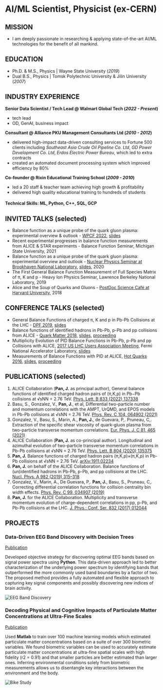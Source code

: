 # AI/ML Scientist, Physicist (ex-CERN)

## MISSION
- I am deeply passionate in researching & applying state-of-the-art AI/ML technologies for the benefit of all mankind.

## EDUCATION
- Ph.D. & M.S., Physics | Wayne State University (_2019_)
- Dual B.S., Physics | Tomsk Polytechnic University & Jilin University (_2007_)

## INDUSTRY EXPERIENCE
**Senior Data Scientist / Tech Lead @ Walmart Global Tech (_2022 - Present_)**
- tech lead
- OD, GenAI, business impact

**Consultant @ Alliance PKU Management Consultants Ltd (_2010 - 2012_)**
- delivered high-impact data-driven consulting services to Fortune 500 clients including _Southeast Asia Crude Oil Pipeline Co. Ltd_, _GD Power Development Co. Ltd_, _Erdos Electric Power Bureau_, which led to extra contracts
- created an automated document processing system which improved efficiency by 80%

**Co-founder @ Rixin Educational Training School (_2009 - 2010_)**
- led a 20 staff & teacher team achieving high growth & profitability
- delivered high quality educational training to hundreds of students


#### Technical Skills: ML, Python, C++, SQL, GCP


## INVITED TALKS (selected)
- Balance function as a unique probe of the quark gluon plasma: experimental overview & outlook - [WPCF 2022](https://indico.frib.msu.edu/event/50/), [slides](https://indico.frib.msu.edu/event/50/contributions/1195/)
- Recent experimental progresses in balance function measurements from ALICE & STAR experiments - Balance Function Seminar, Michigan State University, 2021
- Balance function as a unique probe of the quark gluon plasma: experimental overview and outlook - [Nuclear Physics Seminar at Brookhaven National Laboratory](https://indico.bnl.gov/category/174/), [slides](https://indico.bnl.gov/event/7136/), 2020
- The First General Balance Function Measurement of Full Species Matrix of π, K and p - Heavy Ion Physics Seminar, Lawrence Berkeley National Laboratory, 2019
- Alice and the Soup of Quarks and Gluons - [PostDoc Science Café at Harvard University](https://postdoc.fas.harvard.edu/event/10th-postdoc-science-cafe-2018?delta=0), 2018


## CONFERENCE TALKS (selected)
- General Balance Functions of charged π, K and p in Pb-Pb Collisions at the LHC - [DPF 2019](https://indico.cern.ch/event/782953/), [slides](https://indico.cern.ch/event/782953/contributions/3461183/)
- Balance functions of identified hadrons in Pb-Pb, p-Pb and pp collisions from ALICE - [Quark Matter 2018](https://indico.cern.ch/event/656452/), [slides](https://indico.cern.ch/event/656452/contributions/2869863/), [proceeding](https://www.sciencedirect.com/science/article/pii/S0375947418302100?via%3Dihub)
- Multiplicity Evolution of PID Balance Functions in Pb-Pb, p-Pb and pp Collisions with ALICE, [2017 US LHC Users Association Meeting](https://indico.fnal.gov/event/15068/), Fermi National Accelerator Laboratory, [slides](https://indico.fnal.gov/event/15068/contributions/28978/)
- Measurements of Balance Functions with PID at ALICE, [Hot Quarks 2016](https://indico.cern.ch/event/507867/), [slides](https://indico.cern.ch/event/507867/contributions/2218129/), [proceeding](https://iopscience.iop.org/article/10.1088/1742-6596/832/1/012044)


## PUBLICATIONS (selected)
1. ALICE Collaboration (**Pan, J.** as principal author), General balance functions of identified charged hadron pairs of (π,K,p) in Pb−Pb collisions at √sNN = 2.76 TeV. [Phys. Lett. B 833 (2022) 137338](https://www.sciencedirect.com/science/article/pii/S0370269322004725?via%3Dihub)
2. Basu, S., Gonzalez, V., **Pan, J.**, et al, Differential two-particle number and momentum correlations with the AMPT, UrQMD, and EPOS models in Pb-Pb collisions at √sNN = 2.76 TeV. [Phys. Rev. C 104, 064902 (2021)](https://journals.aps.org/prc/abstract/10.1103/PhysRevC.104.064902)
3. Gonzalez, V., Basu, S., Marin, A., **Pan, J.**, de Guevara, P,. Pruneau, C,. Extraction of the specific shear viscosity of quark-gluon plasma from two-particle transverse momentum correlations. [Eur. Phys. J. C 81, 465 (2021)](https://link.springer.com/article/10.1140/epjc/s10052-021-09260-z)
4. ALICE Collaboration (**Pan, J.** as co-principal author). Longitudinal and azimuthal evolution of two-particle transverse momentum correlations in Pb-Pb collisions at √sNN = 2.76 TeV. [Phys. Lett. B 804 (2020) 135375](https://www.sciencedirect.com/science/article/pii/S0370269320301799?via%3Dihub)
5. **Pan, J.** Balance functions of charged hadron pairs (π,K,p)×(π,K,p) in Pb-Pb collisions at √sNN = 2.76 TeV. [arXiv:1911.02234](https://arxiv.org/abs/1911.02234)
6. **Pan, J.** on behalf of the ALICE Collaboration. Balance functions of (un)identified hadrons in Pb-Pb, p-Pb, and pp collisions at the LHC. [Nucl. Phys. A 982 (2019) 315–318](https://www.sciencedirect.com/science/article/pii/S0375947418302100?via%3Dihub)
7. Gonzalez, V., Marin, A., De Guevara, P,. **Pan, J.**, Basu, S., Pruneau, C,. Correcting differential correlation functions for collision centrality bin width effects. [Phys. Rev. C 99, 034907 (2019)](https://journals.aps.org/prc/abstract/10.1103/PhysRevC.99.034907)
8. **Pan, J.** for the ALICE Collaboration. Multiplicity and transverse momentum evolution of charge-dependent correlations in pp, p-Pb, and Pb-Pb collisions at the LHC. [J. Phys.: Conf. Ser. 832 (2017) 012044](https://iopscience.iop.org/article/10.1088/1742-6596/832/1/012044)


## PROJECTS
### Data-Driven EEG Band Discovery with Decision Trees
[Publication](https://www.mdpi.com/1424-8220/22/8/3048)

Developed objective strategy for discovering optimal EEG bands based on signal power spectra using **Python**. This data-driven approach led to better characterization of the underlying power spectrum by identifying bands that outperformed the more commonly used band boundaries by a factor of two. The proposed method provides a fully automated and flexible approach to capturing key signal components and possibly discovering new indices of brain activity.

![EEG Band Discovery](/assets/img/eeg_band_discovery.jpeg)

### Decoding Physical and Cognitive Impacts of Particulate Matter Concentrations at Ultra-Fine Scales
[Publication](https://www.mdpi.com/1424-8220/22/11/4240)

Used **Matlab** to train over 100 machine learning models which estimated particulate matter concentrations based on a suite of over 300 biometric variables. We found biometric variables can be used to accurately estimate particulate matter concentrations at ultra-fine spatial scales with high fidelity (r2 = 0.91) and that smaller particles are better estimated than larger ones. Inferring environmental conditions solely from biometric measurements allows us to disentangle key interactions between the environment and the body.

![Bike Study](/assets/img/bike_study.jpeg)

